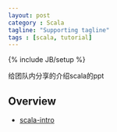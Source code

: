 ```yaml
---
layout: post
category : Scala
tagline: "Supporting tagline"
tags : [scala, tutorial]
---
```

{% include JB/setup %}

给团队内分享的介绍scala的ppt

## Overview
* [scala-intro](scala/scala-intro.pdf)

